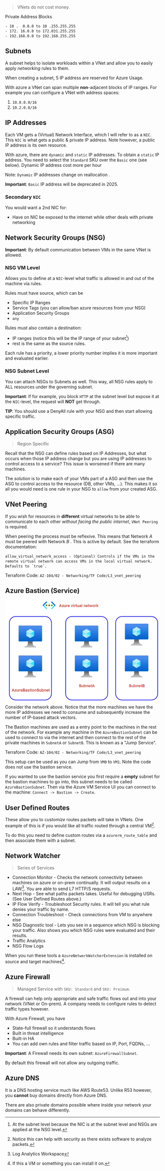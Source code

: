 > VNets do not cost money.

Private Address Blocks
```
- 10 .  0.0.0 to 10 .255.255.255
- 172. 16.0.0 to 172.031.255.255
- 192.168.0.0 to 192.168.255.255
```

## Subnets

A subnet helps to isolate workloads within a VNet and allow you to easily apply *networking* rules to them. 

When creating a subnet, 5 IP address are reserved for Azure Usage. 

With azure a VNet can span multiple **non**-adjacent blocks of IP ranges. For example you can configure a VNet with address spaces: 
1. `10.0.0.0/16`
2. `10.2.0.0/16`

## IP Addresses

Each VM gets a (Virtual) Network Interface, which I will refer to as a `NIC`. This `NIC` is what gets a public & private IP address. Note however, a public IP address is its own resource. 

With azure, there are `dynamic` and `static` IP addresses. To obtain a `static` IP address. You need to select the `Standard` SKU over the `Basic` one (see below).  Dynamic IP address cost more per hour

Note: `Dynamic` IP addresses change on reallocation . 

**Important**: `Basic` IP address will be deprecated in 2025.

### Secondary `NIC`

You would want a 2nd NIC for:
+ Have on NIC be exposed to the internet while other deals with private networking

## Network Security Groups (NSG)

**Important**: By default communication between VMs in the same VNet is allowed. 

### NSG VM Level

Allows you to define at a `NIC`-level what traffic is allowed in and out of the machine via rules.

Rules must have source, which can be
+ Specific IP Ranges
+ Service Tags (you can allow/ban azure resources from your NSG)
+ Application Security Groups
+ `any` 

Rules must also contain a destination:
+ IP ranges (notice this will be the IP range of your subnet[^1])
+ rest is the same as the source rules.

Each rule has a priority, a lower priority number implies it is more important and evaluated earlier.  

### NSG Subnet Level

You can attach NSGs to Subnets as well. This way, all NSG rules apply to ALL resources under the governing subnet.

**Important**: If for example, you block `HTTP` at the subnet level but expose it at the `NIC`-level, the request will **NOT** get through.


[^1]: At the subnet level because the NIC is at the subnet level and NSGs are applied at the NSG level.

**TIP**: You should use a DenyAll rule with your NSG and then start allowing specific traffic. 

## Application Security Groups (ASG)

> Region Specific

Recall that the NSG can define rules based on IP Addresses, but what occurs when those IP address change but you are using IP addresses to control access to a service? This issue is worsened if there are many machines. 

The *solution* is to make each of your VMs part of a ASG and then use the ASG to control access to the resource (DB, other VMs, ...). This makes it so all you would need is one rule in your NSG to `allow` from your created ASG.

## VNet Peering

If you wish for resources in **different** virtual networks to be able to communicate to each other *without facing the public internet*, `VNet Peering` is required.

When peering the process must be reflexive. This means that Network $A$ must be peered with Network $B$ . This is active by default. See the terraform documentation: 

```text
allow_virtual_network_access - (Optional) Controls if the VMs in the remote virtual network can access VMs in the local virtual network. Defaults to `true`.
```


Terraform Code: `AZ-104/02 - Networking/TF Code/L3_vnet_peering`

## Azure Bastion (Service)

![Azure_Bastion_Service_ex](../img/Azure_Bastion_Service_ex.png)
Consider the network above. Notice that the more machines we have the more IP addresses we need to consume and subsequently increase the number of IP-based attack vectors. 

The Bastion machines are used as a entry point to the machines in the rest of the network. For example any machine in the `AzureBastionSubnet` can be used to connect to via the  internet and then connect to the rest of the private machines in `SubnetA` or `SubnetB`. This is known as a "Jump Service".

Terraform Code: `AZ-104/02 - Networking/TF Code/L3_vnet_peering`

This setup can be used as you can Jump from `VM0` to `VM1`. Note the code does not use the bastion service.

If you wanted to use the bastion service you first require a **empty** subnet for the bastion machines to go into, this subnet needs to be called `AzureBastionSubnet`. Then via the Azure VM Service UI you can connect to the machine: `Connect -> Bastion -> Create`. 

## User Defined Routes

These allow you to *customize* routes packets will take in VNets. One example of this is if you would like all traffic routed through a central VM[^2].

To do this you need to define custom routes via a `azurerm_route_table` and then associate them with a subnet. 

## Network Watcher

> Series of Services

+ Connection Monitor - Checks the network connectivity between machines on azure or on-prem continually. It will output results on a LAW[^3]. You are able to send L7 HTTP/S requests.
+ Next Hop - See what paths packets takes. Useful for debugging USRs. (See User Defined Routes above.)
+ IP Flow Verify - Troubleshoot Security rules. It will tell you what rule denies your traffic by name. 
+ Connection Troubleshoot - Check connections from VM to anywhere else
+ NSG Diagnostic tool - Lets you see in a sequence which NSG is blocking your traffic. Also shows you which NSG rules were evaluated and their results.
+ Traffic Analytics
+ NSG Flow Logs

When you run these tools a `AzureNetworkWatcherExtension` is installed on source and target machines[^4]. 

## Azure Firewall

> Managed Service with `SKU: Standard` and `SKU: Preimum`.

A firewall can help only appropriate and safe traffic flows out and into your network (VNet or On-prem). A company needs to configure rules to detect traffic types however.

With Azure Firewall, you have 
+ State-full firewall so it understands flows
+ Built in threat intelligence
+ Built-in HA
+ You can add own rules and filter traffic based on IP, Port, FQDNs, ...

**Important**: A Firewall needs its own subnet: `AzureFirewallSubnet`.

By default this firewall will not allow any outgoing traffic. 

## Azure DNS

It is a DNS hosting service much like AWS Route53. Unlike R53 however, you **cannot** buy domains directly from Azure DNS. 

There are also private domains possible where inside your network your domains can behave differently. 


[^2]: Notice this can help with security as there exists software to analyze packets.
[^3]: Log Analytics Workspace
[^4]: If this a VM or something you can install it on.